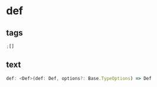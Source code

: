 # def

## tags

```ts
;[]
```

## text

```ts
def: <Def>(def: Def, options?: Base.TypeOptions) => Def
```

